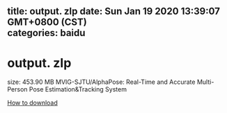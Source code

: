 
title: output. zIp
date: Sun Jan 19 2020 13:39:07 GMT+0800 (CST)    
categories: baidu
---

# output. zIp
size: 453.90 MB
 MVIG-SJTU/AlphaPose: Real-Time and Accurate Multi-Person Pose Estimation&Tracking System
 

[How to download](https://bpcam.bemobtrk.com/go/2ceec3aa-1ca2-46d6-b9ff-aaa5c184517c?jno=1193)